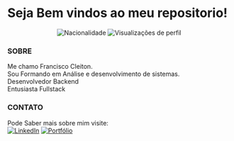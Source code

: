 # Seja Bem vindos ao meu repositorio!

<p align="center">
  <!-- Badge de Projeto Brasileiro -->
  <img src="https://img.shields.io/badge/Brasileiro-🇧🇷-green" alt="Nacionalidade"/>

  <!-- Badge de Visitantes -->
  <img src="https://komarev.com/ghpvc/?username=franciscocleitondev&color=blue" alt="Visualizações de perfil"/>

  <!-- Badge de Seguidores <img src="https://img.shields.io/github/followers/franciscocleitondev?label=Seguidores&style=social" alt="Seguidores no GitHub"/>-->
  

  <!-- Badge de Estrelas (de um repositório específico)<img src="https://img.shields.io/github/stars/franciscocleitondev/NOME_DO_REPOSITORIO?style=social" alt="Estrelas"/>  -->
  
</p>


### SOBRE
Me chamo Francisco Cleiton.   
Sou Formando em Análise e desenvolvimento de sistemas.  
Desenvolvedor Backend   
Entusiasta Fullstack   
 


### CONTATO
Pode Saber mais sobre mim visite:  
[![LinkedIn](https://img.shields.io/badge/LinkedIn-blue?style=for-the-badge&logo=linkedin)](https://www.linkedin.com/in/fc-dev/) 
[![Portfólio](https://img.shields.io/badge/Portfólio-000?style=for-the-badge&logo=internet-explorer&logoColor=white)](https://portifolio-eight-mauve-70.vercel.app/)










